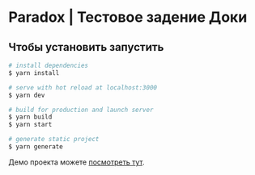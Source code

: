 # Paradox | Тестовое задение Доки

## Чтобы установить запустить

```bash
# install dependencies
$ yarn install

# serve with hot reload at localhost:3000
$ yarn dev

# build for production and launch server
$ yarn build
$ yarn start

# generate static project
$ yarn generate
```

Демо проекта можете [посмотреть тут](http://paradox.seven.tj).
